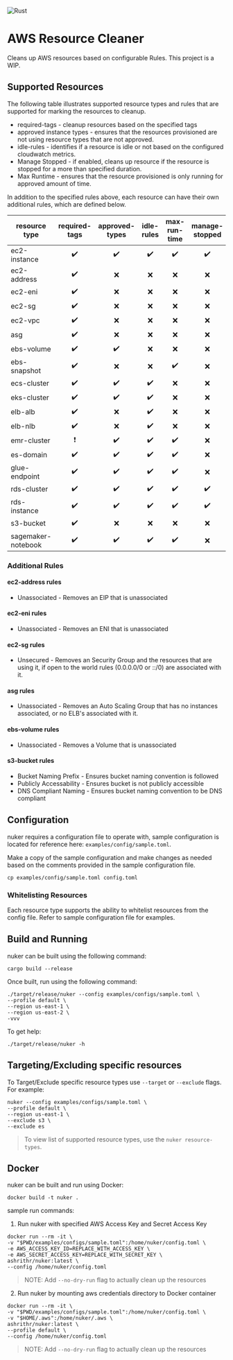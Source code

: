 ![Rust](https://github.com/ashrithr/nuker/workflows/Rust/badge.svg?branch=master)

# AWS Resource Cleaner

Cleans up AWS resources based on configurable Rules. This project is a WIP.

## Supported Resources

The following table illustrates supported resource types and rules that are
supported for marking the resources to cleanup.

* required-tags - cleanup resources based on the specified tags
* approved instance types - ensures that the resources provisioned are not using
resource types that are not approved.
* idle-rules - identifies if a resource is idle or not based on the configured
cloudwatch metrics.
* Manage Stopped - if enabled, cleans up resource if the resource is stopped for
a more than specified duration.
* Max Runtime - ensures that the resource provisioned is only running for approved
amount of time.

In addition to the specified rules above, each resource can have their own
additional rules, which are defined below.

| resource type | required-tags | approved-types | idle-rules | max-run-time | manage-stopped | additional-rules |
| --- | :---: | :---: | :---: | :---: | :---: | :---: |
| ec2-instance | :heavy_check_mark: | :heavy_check_mark: | :heavy_check_mark: | :heavy_check_mark: |:heavy_check_mark: | - |
| ec2-address | :heavy_check_mark: | :x: | :x: | :x: | :x: | [rules](#ec2-address-rules) |
| ec2-eni | :heavy_check_mark: | :x: | :x: | :x: | :x: | [rules](#ec2-eni-rules) |
| ec2-sg | :heavy_check_mark: | :x: | :x: | :x: | :x: | [rules](#ec2-sg-rules) |
| ec2-vpc | :heavy_check_mark: | :x: | :x: | :x: | :x: | - |
| asg | :heavy_check_mark: | :x: | :x: | :x: | :x: | [rules](#asg-rules) |
| ebs-volume | :heavy_check_mark: | :heavy_check_mark: | :x: | :x: | :x: | [rules](#ebs-volume-rules) |
| ebs-snapshot | :heavy_check_mark: | :x: | :x: | :heavy_check_mark: | :x: | - |
| ecs-cluster | :heavy_check_mark: | :heavy_check_mark: | :heavy_check_mark: | :x: | :x: | - |
| eks-cluster | :heavy_check_mark: | :heavy_check_mark: | :heavy_check_mark: | :x: | :x: | - |
| elb-alb | :heavy_check_mark: | :x: | :heavy_check_mark: | :x: | :x: | - |
| elb-nlb | :heavy_check_mark: | :x: | :heavy_check_mark: | :x: | :x: | - |
| emr-cluster | :heavy_exclamation_mark: | :heavy_check_mark: | :heavy_check_mark: | :heavy_check_mark: | :x: | - |
| es-domain | :heavy_check_mark: | :heavy_check_mark: | :heavy_check_mark: | :heavy_check_mark: | :x: | - |
| glue-endpoint | :heavy_check_mark: | :heavy_check_mark: | :heavy_check_mark: | :heavy_check_mark: | :x: | - |
| rds-cluster | :heavy_check_mark: | :heavy_check_mark: | :heavy_check_mark: | :heavy_check_mark: | :heavy_check_mark: | - |
| rds-instance | :heavy_check_mark: | :heavy_check_mark: | :heavy_check_mark: | :heavy_check_mark: | :heavy_check_mark: | - |
| s3-bucket| :heavy_check_mark: | :x: | :x: | :x: | :x: | [rules](#s3-bucket-rules) |
| sagemaker-notebook | :heavy_check_mark: | :heavy_check_mark: | :heavy_check_mark: | :heavy_check_mark: | :x: | - |

### Additional Rules

#### ec2-address rules

- Unassociated - Removes an EIP that is unassociated

#### ec2-eni rules

- Unassociated - Removes an ENI that is unassociated

#### ec2-sg rules

- Unsecured - Removes an Security Group and the resources that are using it, if
open to the world rules (0.0.0.0/0 or ::/0) are associated with it.

#### asg rules

- Unassociated - Removes an Auto Scaling Group that has no instances associated,
or no ELB's associated with it.

#### ebs-volume rules

- Unassociated - Removes a Volume that is unassociated

#### s3-bucket rules

- Bucket Naming Prefix - Ensures bucket naming convention is followed
- Publicly Accessability - Ensures bucket is not publicly accessible
- DNS Compliant Naming - Ensures bucket naming convention to be DNS compliant

## Configuration

nuker requires a configuration file to operate with, sample configuration is located for reference here: `examples/config/sample.toml`.

Make a copy of the sample configuration and make changes as needed based on the comments provided in the sample configuration file.

```
cp examples/config/sample.toml config.toml
```

### Whitelisting Resources

Each resource type supports the ability to whitelist resources from the config
file. Refer to sample configuration file for examples.

## Build and Running

nuker can be built using the following command:

```
cargo build --release
```

Once built, run using the following command:

```
./target/release/nuker --config examples/configs/sample.toml \
--profile default \
--region us-east-1 \
--region us-east-2 \
-vvv
```

To get help:

```
./target/release/nuker -h
```

## Targeting/Excluding specific resources

To Target/Exclude specific resource types use `--target` or `--exclude` flags. For example:

```
nuker --config examples/configs/sample.toml \
--profile default \
--region us-east-1 \
--exclude s3 \
--exclude es
```

> To view list of supported resource types, use the `nuker resource-types`.

## Docker

nuker can be built and run using Docker:

```
docker build -t nuker .
```

sample run commands:

1. Run nuker with specified AWS Access Key and Secret Access Key

```
docker run --rm -it \
-v "$PWD/examples/configs/sample.toml":/home/nuker/config.toml \
-e AWS_ACCESS_KEY_ID=REPLACE_WITH_ACCESS_KEY \
-e AWS_SECRET_ACCESS_KEY=REPLACE_WITH_SECRET_KEY \
ashrithr/nuker:latest \
--config /home/nuker/config.toml
```

> NOTE: Add `--no-dry-run` flag to actually clean up the resources

2. Run nuker by mounting aws credentials directory to Docker container

```
docker run --rm -it \
-v "$PWD/examples/configs/sample.toml":/home/nuker/config.toml \
-v "$HOME/.aws":/home/nuker/.aws \
ashrithr/nuker:latest \
--profile default \
--config /home/nuker/config.toml
```

> NOTE: Add `--no-dry-run` flag to actually clean up the resources